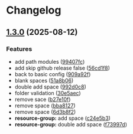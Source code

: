 # Changelog

## [1.3.0](https://github.com/Devjefffstev/terraform/compare/v1.2.0...v1.3.0) (2025-08-12)


### Features

* add path modules ([99407fc](https://github.com/Devjefffstev/terraform/commit/99407fc89b96c28f82c7f17754e329e2da327075))
* add skip github release false ([56cd1f8](https://github.com/Devjefffstev/terraform/commit/56cd1f82d7276272e8167b00ecb372d7ecbec5d2))
* back to basic config ([909a92f](https://github.com/Devjefffstev/terraform/commit/909a92fab52cb6622be0bb626ca04c97cf929383))
* blank spaces ([51a8b06](https://github.com/Devjefffstev/terraform/commit/51a8b062f0186835d0a39cb4ae6f6dcbc14cd705))
* double add space ([992d0c8](https://github.com/Devjefffstev/terraform/commit/992d0c8d5c6cf6040d67abead89493ef219de586))
* folder validation ([30e5aec](https://github.com/Devjefffstev/terraform/commit/30e5aecf5f42caa6996b757edbcef298ca7d94a3))
* remove sace ([b27e10f](https://github.com/Devjefffstev/terraform/commit/b27e10f4852a63bc0688f49ae501b4d556836faa))
* remove space ([bba8127](https://github.com/Devjefffstev/terraform/commit/bba812776fdaa2fb6143f4c1429a324af2cea08f))
* remove space ([6d3b8f2](https://github.com/Devjefffstev/terraform/commit/6d3b8f2e52fe6ef2a91710b79e61fec3ae2af313))
* **resource-group:** add space ([c24e5b3](https://github.com/Devjefffstev/terraform/commit/c24e5b3ccfb0694dc3eed9e0a734f34fbf550794))
* **resource-group:** double add space ([f73997d](https://github.com/Devjefffstev/terraform/commit/f73997d9f6d01138a009324eac960b4d6e57cd2e))
